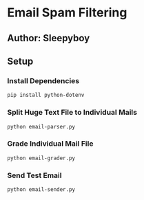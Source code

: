 # Email Spam Filtering

## Author: Sleepyboy

## Setup

### Install Dependencies
`pip install python-dotenv`

### Split Huge Text File to Individual Mails
`python email-parser.py`

### Grade Individual Mail File
`python email-grader.py`

### Send Test Email
`python email-sender.py`

